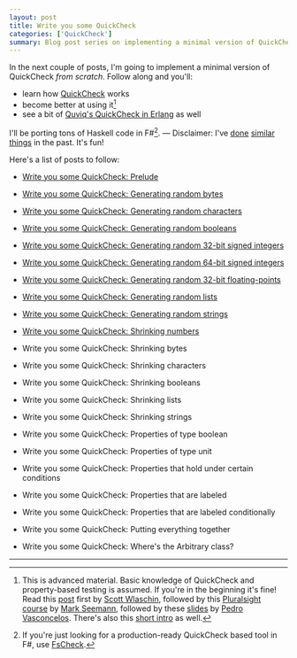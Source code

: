 ```yaml
---
layout: post
title: Write you some QuickCheck
categories: ['QuickCheck']
summary: Blog post series on implementing a minimal version of QuickCheck from scratch.
---
```


In the next couple of posts, I'm going to implement a minimal version of QuickCheck _from scratch_. Follow along and you'll:

 * learn how [QuickCheck](https://hackage.haskell.org/package/QuickCheck) works
 * become better at using it[^1]
 * see a bit of [Quviq's QuickCheck in Erlang](http://quviq.com/documentation/eqc/index.html) as well

I'll be porting tons of Haskell code in F#[^2]. — Disclaimer: I've [done](http://blog.nikosbaxevanis.com/2011/11/19/notes-from-porting-java-code-to-net/) [similar](http://blog.nikosbaxevanis.com/2011/11/24/fare-finite-automata-regex-in-net/) [things](http://blog.nikosbaxevanis.com/2015/09/25/regex-constrained-strings-with-fscheck/) in the past. It's fun!

Here's a list of posts to follow:

 * [Write you some QuickCheck: Prelude](/2016/02/09/write-you-some-quickcheck-prelude/)

 * [Write you some QuickCheck: Generating random bytes](/2016/02/10/write-you-some-quickcheck-generating-random-bytes/)
 * [Write you some QuickCheck: Generating random characters](/2016/02/11/write-you-some-quickcheck-generating-random-characters/)
 * [Write you some QuickCheck: Generating random booleans](/2016/02/12/write-you-some-quickcheck-generating-random-booleans/)
 * [Write you some QuickCheck: Generating random 32-bit signed integers](/2016/02/13/write-you-some-quickcheck-generating-random-integers/)
 * [Write you some QuickCheck: Generating random 64-bit signed integers](/2016/02/17/write-you-some-quickcheck-generating-random-long-integers/)
 * [Write you some QuickCheck: Generating random 32-bit floating-points](/2016/02/25/write-you-some-quickcheck-generating-random-floats/)
 * [Write you some QuickCheck: Generating random lists](/2016/02/19/write-you-some-quickcheck-generating-random-lists/)
 * [Write you some QuickCheck: Generating random strings](/2016/02/22/write-you-some-quickcheck-generating-random-strings/)

 * [Write you some QuickCheck: Shrinking numbers](/2016/03/17/write-you-some-quickcheck-shrinking-numbers/)
 * Write you some QuickCheck: Shrinking bytes
 * Write you some QuickCheck: Shrinking characters
 * Write you some QuickCheck: Shrinking booleans
 * Write you some QuickCheck: Shrinking lists
 * Write you some QuickCheck: Shrinking strings

 * Write you some QuickCheck: Properties of type boolean
 * Write you some QuickCheck: Properties of type unit
 * Write you some QuickCheck: Properties that hold under certain conditions
 * Write you some QuickCheck: Properties that are labeled
 * Write you some QuickCheck: Properties that are labeled conditionally

 * Write you some QuickCheck: Putting everything together
 * Write you some QuickCheck: Where's the Arbitrary class?

---

[^1]: This is advanced material. Basic knowledge of QuickCheck and property-based testing is assumed. If you're in the beginning it's fine! Read this [post](http://fsharpforfunandprofit.com/posts/property-based-testing/) first by [Scott Wlaschin](http://fsharpforfunandprofit.com/), followed by this [Pluralsight course](https://www.pluralsight.com/courses/fsharp-property-based-testing-introduction) by [Mark Seemann](http://blog.ploeh.dk/), followed by these [slides](http://www.dcc.fc.up.pt/~pbv/aulas/tapf/slides/quickcheck.html) by [Pedro Vasconcelos](http://www.dcc.fc.up.pt/~pbv/index_en.html). There's also this [short intro](/2016/02/09/short-intro-to-quickcheck/) as well.

[^2]: If you're just looking for a production-ready QuickCheck based tool in F#, use [FsCheck](https://github.com/fscheck/FsCheck).
